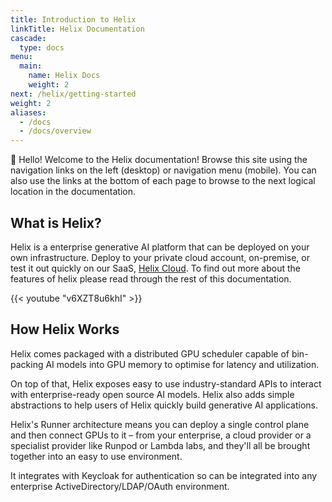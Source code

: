 ```yaml
---
title: Introduction to Helix
linkTitle: Helix Documentation
cascade:
  type: docs
menu:
  main:
    name: Helix Docs
    weight: 2
next: /helix/getting-started
weight: 2
aliases:
  - /docs
  - /docs/overview
---
```


👋 Hello! Welcome to the Helix documentation! Browse this site using the navigation links on the left (desktop) or navigation menu (mobile). You can also use the links at the bottom of each page to browse to the next logical location in the documentation.

## What is Helix?

Helix is a enterprise generative AI platform that can be deployed on your own infrastructure. Deploy to your private cloud account, on-premise, or test it out quickly on our SaaS, [Helix Cloud](https://app.tryhelix.ai/). To find out more about the features of helix please read through the rest of this documentation.

{{< youtube "v6XZT8u6khI" >}}

## How Helix Works

Helix comes packaged with a distributed GPU scheduler capable of bin-packing AI models into GPU memory to optimise for latency and utilization.

On top of that, Helix exposes easy to use industry-standard APIs to interact with enterprise-ready open source AI models. Helix also adds simple abstractions to help users of Helix quickly build generative AI applications.

Helix's Runner architecture means you can deploy a single control plane and then connect GPUs to it – from your enterprise, a cloud provider or a specialist provider like Runpod or Lambda labs, and they'll all be brought together into an easy to use environment.

It integrates with Keycloak for authentication so can be integrated into any enterprise ActiveDirectory/LDAP/OAuth environment.
